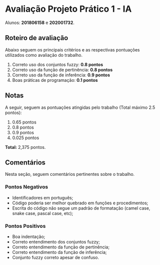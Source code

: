 # Avaliação Projeto Prático 1 - IA
Alunos: **201806158** e **202001732**.

## Roteiro de avaliação

Abaixo seguem os principais critérios e as respectivas pontuações utilizados como avaliação do trabalho.

1. Correto uso dos conjuntos fuzzy: **0.8 pontos**
2. Correto uso da função de pertinência: **0.8 pontos**
3. Correto uso da função de inferência: **0.9 pontos**
4. Boas práticas de programação: **0.1 pontos**

## Notas

A seguir, seguem as pontuações atingidas pelo trabalho (Total máximo 2.5 pontos):

1. 0.65 pontos
2. 0.8 pontos
3. 0.9 pontos
4. 0.025 pontos

**Total:** 2,375 pontos.

## Comentários

Nesta seção, seguem comentários pertinentes sobre o trabalho.

### Pontos Negativos
- Identificadores em português;
- Código poderia ser melhor quebrado em funções e procedimentos;
- Escrita do código não segue um padrão de formatação (camel case, snake case, pascal case, etc);

### Pontos Positivos
- Boa indentação;
- Correto entendimento dos conjuntos fuzzy;
- Correto entendimento da função de pertinência;
- Correto entendimento da função de inferência;
- Conjunto fuzzy correto apesar de confuso.